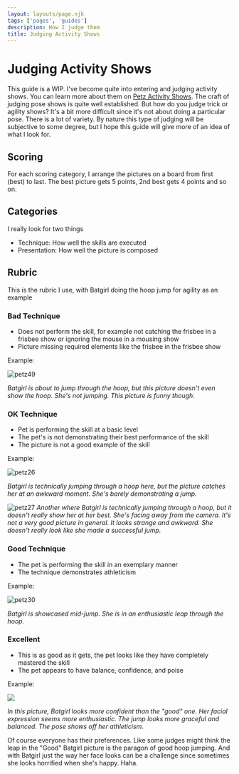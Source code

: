 ```yaml
---
layout: layouts/page.njk
tags: ['pages', 'guides']
description: How I judge them
title: Judging Activity Shows
---
```


# Judging Activity Shows
This guide is a WIP. I've become quite into entering and judging activity shows. You can learn more about them on [Petz Activity Shows](https://petz-activity-shows.glitch.me/). The craft of judging pose shows is quite well established. But how do you judge trick or agility shows? It's a bit more difficult since it's not about doing a particular pose. There is a lot of variety. By nature this type of judging will be subjective to some degree, but I hope this guide will give more of an idea of what I look for. 

## Scoring
For each scoring category, I arrange the pictures on a board from first (best) to last. The best picture gets 5 points, 2nd best gets 4 points and so on. 

## Categories
I really look for two things
- Technique: How well the skills are executed
- Presentation: How well the picture is composed

## Rubric

This is the rubric I use, with Batgirl doing the hoop jump for agility as an example

### Bad Technique
 - Does not perform the skill, for example not catching the frisbee in a frisbee show or ignoring the mouse in a mousing show
 - Picture missing required elements like the frisbee in the frisbee show 

Example:

![petz49](https://user-images.githubusercontent.com/1251094/132275124-3c4f748d-77f0-4e56-b55e-b4733c7e66e3.png)

*Batgirl is about to jump through the hoop, but this picture doesn't even show the hoop. She's not jumping. This picture is funny though.*

### OK Technique
- Pet is performing the skill at a basic level
- The pet's is not demonstrating their best performance of the skill
- The picture is not a good example of the skill

Example: 

![petz26](https://user-images.githubusercontent.com/1251094/132275428-9542806e-0834-41e5-9caa-33b849928508.png)

*Batgirl is technically jumping through a hoop here, but the picture catches her at an awkward moment. She's barely demonstrating a jump.*

![petz27](https://user-images.githubusercontent.com/1251094/132380442-75406ce5-9721-4318-8dea-1e455c0cdafd.png)
*Another where Batgirl is technically jumping through a hoop, but it doesn't really show her at her best. She's facing away from the camera. It's not a very good picture in general. It looks strange and awkward. She doesn't really look like she made a successful jump.*

### Good Technique
- The pet is performing the skill in an exemplary manner
- The technique demonstrates athleticism 

Example:

![petz30](https://user-images.githubusercontent.com/1251094/132275692-c89a0813-2ea2-4ef2-aece-3c4e8674e5e3.png)

*Batgirl is showcased mid-jump. She is in an enthusiastic leap through the hoop.*

### Excellent
- This is as good as it gets, the pet looks like they have completely mastered the skill
- The pet appears to have balance, confidence, and poise

Example:

![](https://dl.airtable.com/.attachmentThumbnails/e5179114876eaff02a5ad17490595044/35c6f528)

*In this picture, Batgirl looks more confident than the "good" one. Her facial expression seems more enthusiastic. The jump looks more graceful and balanced. The pose shows off her athleticism.* 

Of course everyone has their preferences. Like some judges might think the leap in the "Good" Batgirl picture is the paragon of good hoop jumping. And with Batgirl just the way her face looks can be a challenge since sometimes she looks horrified when she's happy. Haha. 


